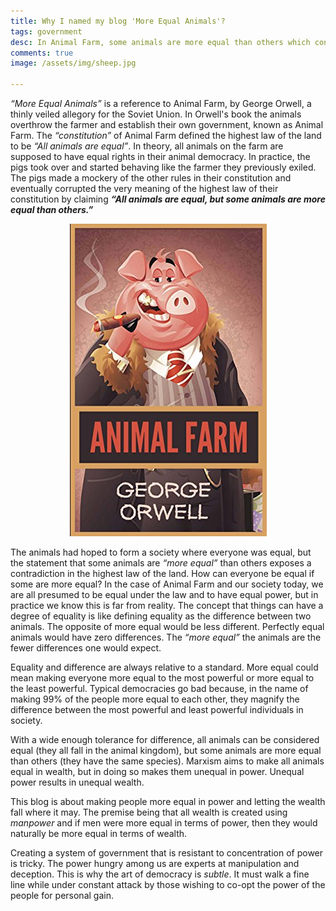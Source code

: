 ```yaml
---
title: Why I named my blog 'More Equal Animals'?
tags: government
desc: In Animal Farm, some animals are more equal than others which contradicted the intent of their animal utopia. This blog is about designing a true democracy that actually makes us more equal without the pitfalls of Animal Farm.
comments: true
image: /assets/img/sheep.jpg

---
```



_“More Equal Animals”_ is a reference to Animal Farm, by George Orwell, a thinly veiled allegory for the Soviet Union. 
In Orwell's book the animals overthrow the farmer and establish their own government, known as Animal Farm. 
The _“constitution”_ of Animal Farm defined the highest law of the land to be _“All animals are equal”_. In theory, 
all animals on the farm are supposed to have equal rights in their animal democracy. In practice, the pigs took over 
and started behaving like the farmer they previously exiled. The pigs made a mockery of the other rules in their 
constitution and eventually corrupted the very meaning of the highest law of their constitution by claiming 
**_“All animals are equal, but some animals are more equal than others.”_**

<center><img src="/assets/img/animalfarm.jpg"/></center>

The animals had hoped to form a society where everyone was equal, but the statement that some animals are _“more equal”_ 
than others exposes a contradiction in the highest law of the land. How can everyone be equal if some are more equal? 
In the case of Animal Farm and our society today, we are all presumed to be equal under the law and to have equal power, 
but in practice we know this is far from reality. The concept that things can have a degree of equality is like defining 
equality as the difference between two animals.  The opposite of more equal would be less different. Perfectly equal 
animals would have zero differences. The _“more equal”_ the animals are the fewer differences one would expect.

Equality and difference are always relative to a standard. More equal could mean making everyone more equal to the most powerful 
or more equal to the least powerful. Typical democracies go bad because, in the name of making 99% of the people more equal to each other, 
they magnify the difference between the most powerful and least powerful individuals in society.

With a wide enough tolerance for difference, all animals can be considered equal (they all fall in the animal kingdom), 
but some animals are more equal than others (they have the same species). Marxism aims to make all animals equal in wealth, 
but in doing so makes them unequal in power. Unequal power results in unequal wealth.

This blog is about making people more equal in power and letting the wealth fall where it may. 
The premise being that all wealth is created using _manpower_ and if men were more equal in terms of power, 
then they would naturally be more equal in terms of wealth. 

Creating a system of government that is resistant 
to concentration of power is tricky. The power hungry among us are experts at manipulation and deception. 
This is why the art of democracy is _subtle_. It must walk a fine line while under constant attack by those
wishing to co-opt the power of the people for personal gain.


